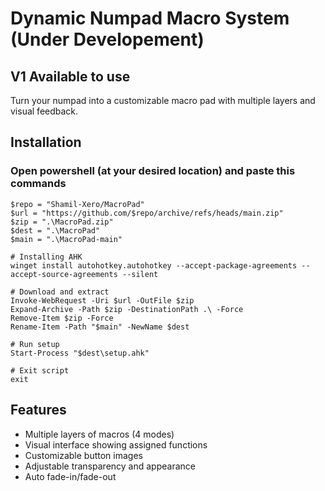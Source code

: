 # Dynamic Numpad Macro System (Under Developement)

## V1 Available to use

Turn your numpad into a customizable macro pad with multiple layers and visual feedback.

## Installation

<!-- In the [Visual C++ Redistributable Runtimes All-in-One](https://www.techpowerup.com/download/visual-c-redistributable-runtime-package-all-in-one/) -->

### Open powershell (at your desired location) and paste this commands
    $repo = "Shamil-Xero/MacroPad"
    $url = "https://github.com/$repo/archive/refs/heads/main.zip"
    $zip = ".\MacroPad.zip"
    $dest = ".\MacroPad"
    $main = ".\MacroPad-main"

    # Installing AHK
    winget install autohotkey.autohotkey --accept-package-agreements --accept-source-agreements --silent

    # Download and extract
    Invoke-WebRequest -Uri $url -OutFile $zip
    Expand-Archive -Path $zip -DestinationPath .\ -Force
    Remove-Item $zip -Force
    Rename-Item -Path "$main" -NewName $dest

    # Run setup
    Start-Process "$dest\setup.ahk"

    # Exit script
    exit
    

## Features

- Multiple layers of macros (4 modes)
- Visual interface showing assigned functions
- Customizable button images
- Adjustable transparency and appearance
- Auto fade-in/fade-out


